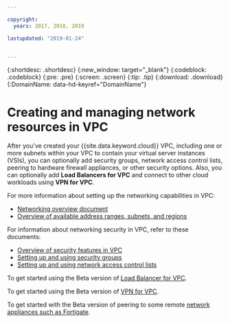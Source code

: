 ```yaml
---

copyright:
  years: 2017, 2018, 2019

lastupdated: "2019-01-24"


---
```


{:shortdesc: .shortdesc}
{:new_window: target="_blank"}
{:codeblock: .codeblock}
{:pre: .pre}
{:screen: .screen}
{:tip: .tip}
{:download: .download}
{:DomainName: data-hd-keyref="DomainName"}

# Creating and managing network resources in VPC

After you've created your {{site.data.keyword.cloud}} VPC, including one or more subnets within your VPC to contain your virtual server instances (VSIs), you can optionally add security groups, network access control lists, peering to hardware firewall appliances, or other security options. Also, you can optionally add **Load Balancers for VPC** and connect to other cloud workloads using **VPN for VPC**.

For more information about setting up the networking capabilities in VPC:
 * [Networking overview document](https://{DomainName}/docs/infrastructure/vpc-network?topic=vpc-network-about-networking-for-vpc)
 * [Overview of available address ranges, subnets, and regions](docs/infrastructure/vpc-network?topic=vpc-network-working-with-ip-address-ranges-address-prefixes-regions-and-subnets)

For information about networking security in VPC, refer to these documents:
* [Overview of security features in VPC](https://{DomainName}/docs/infrastructure/vpc-network?topic=vpc-network-security-in-your-ibm-cloud-vpc)
* [Setting up and using security groups](/docs/infrastructure/vpc-network?topic=vpc-network-updating-the-default-security-group)
* [Setting up and using network access control lists](https://{DomainName}/docs/infrastructure/vpc-network?topic=vpc-network-setting-up-network-acls-using-the-cli)

To get started using the Beta version of [Load Balancer for VPC](https://{DomainName}/docs/infrastructure/vpc-network?topic=vpc-network--beta-using-load-balancers-in-ibm-cloud-vpc).

To get started using the Beta version of [VPN for VPC](https://{DomainName}/docs/infrastructure/vpc-network?topic=vpc-network--beta-using-vpn-with-your-vpc).

To get started with the Beta version of peering to some remote [network appliances such as Fortigate](https://{DomainName}/docs/infrastructure/vpc-network?topic=vpc-network-creating-a-secure-connection-with-a-remote-fortigate-peer).
